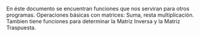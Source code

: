 En éste documento se encuentran funciones que nos serviran para otros programas. Operaciones básicas con matrices: Suma, resta multiplicación.
Tambien tiene funciones para determinar la Matriz Inversa y la Matriz Traspuesta.
